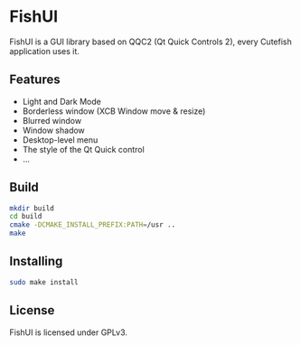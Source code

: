 # FishUI

FishUI is a GUI library based on QQC2 (Qt Quick Controls 2), every Cutefish application uses it.

## Features

* Light and Dark Mode
* Borderless window (XCB Window move & resize)
* Blurred window
* Window shadow
* Desktop-level menu
* The style of the Qt Quick control
* ...


## Build

```bash
mkdir build
cd build
cmake -DCMAKE_INSTALL_PREFIX:PATH=/usr ..
make
```

## Installing

```bash
sudo make install
```


## License

FishUI is licensed under GPLv3.
